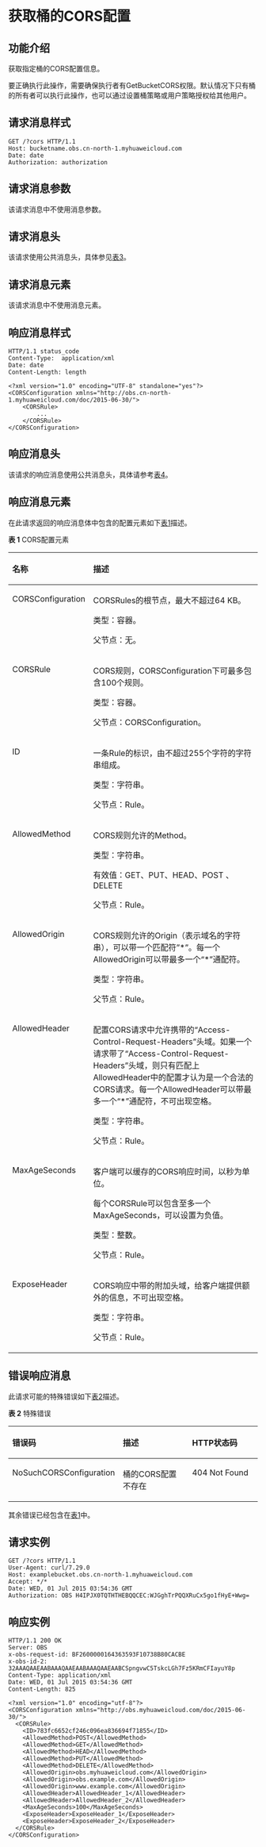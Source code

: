 # 获取桶的CORS配置<a name="ZH-CN_TOPIC_0100846771"></a>

## 功能介绍<a name="section5584184924715"></a>

获取指定桶的CORS配置信息。

要正确执行此操作，需要确保执行者有GetBucketCORS权限。默认情况下只有桶的所有者可以执行此操作，也可以通过设置桶策略或用户策略授权给其他用户。

## 请求消息样式<a name="section34774393"></a>

```
GET /?cors HTTP/1.1 
Host: bucketname.obs.cn-north-1.myhuaweicloud.com 
Date: date
Authorization: authorization
```

## 请求消息参数<a name="section44534087"></a>

该请求消息中不使用消息参数。

## 请求消息头<a name="section65262468"></a>

该请求使用公共消息头，具体参见[表3](REST-API介绍.md#table25197309)。

## 请求消息元素<a name="section50491305"></a>

该请求消息中不使用消息元素。

## 响应消息样式<a name="section51768568"></a>

```
HTTP/1.1 status_code
Content-Type:  application/xml 
Date: date
Content-Length: length

<?xml version="1.0" encoding="UTF-8" standalone="yes"?> 
<CORSConfiguration xmlns="http://obs.cn-north-1.myhuaweicloud.com/doc/2015-06-30/"> 
    <CORSRule> 
        ... 
    </CORSRule> 
</CORSConfiguration>
```

## 响应消息头<a name="section63263928"></a>

该请求的响应消息使用公共消息头，具体请参考[表4](REST-API介绍.md#d0e686)。

## 响应消息元素<a name="section32504443"></a>

在此请求返回的响应消息体中包含的配置元素如下[表1](#table2259502317110)描述。

**表 1**  CORS配置元素

<a name="table2259502317110"></a>
<table><thead align="left"><tr id="row663422"><th class="cellrowborder" valign="top" width="28.28%" id="mcps1.2.3.1.1"><p id="p53737197"><a name="p53737197"></a><a name="p53737197"></a>名称</p>
</th>
<th class="cellrowborder" valign="top" width="71.72%" id="mcps1.2.3.1.2"><p id="p57745689"><a name="p57745689"></a><a name="p57745689"></a>描述</p>
</th>
</tr>
</thead>
<tbody><tr id="row46889193"><td class="cellrowborder" valign="top" width="28.28%" headers="mcps1.2.3.1.1 "><p id="p39928261"><a name="p39928261"></a><a name="p39928261"></a>CORSConfiguration</p>
</td>
<td class="cellrowborder" valign="top" width="71.72%" headers="mcps1.2.3.1.2 "><p id="p12963734"><a name="p12963734"></a><a name="p12963734"></a>CORSRules的根节点，最大不超过64 KB。</p>
<p id="p49564750"><a name="p49564750"></a><a name="p49564750"></a>类型：容器。</p>
<p id="p43429572"><a name="p43429572"></a><a name="p43429572"></a>父节点：无。</p>
</td>
</tr>
<tr id="row55321833"><td class="cellrowborder" valign="top" width="28.28%" headers="mcps1.2.3.1.1 "><p id="p51883501"><a name="p51883501"></a><a name="p51883501"></a>CORSRule</p>
</td>
<td class="cellrowborder" valign="top" width="71.72%" headers="mcps1.2.3.1.2 "><p id="p41814016"><a name="p41814016"></a><a name="p41814016"></a>CORS规则，CORSConfiguration下可最多包含100个规则。</p>
<p id="p40781832"><a name="p40781832"></a><a name="p40781832"></a>类型：容器。</p>
<p id="p31492173"><a name="p31492173"></a><a name="p31492173"></a>父节点：CORSConfiguration。</p>
</td>
</tr>
<tr id="row14994104"><td class="cellrowborder" valign="top" width="28.28%" headers="mcps1.2.3.1.1 "><p id="p6562892"><a name="p6562892"></a><a name="p6562892"></a>ID</p>
</td>
<td class="cellrowborder" valign="top" width="71.72%" headers="mcps1.2.3.1.2 "><p id="p61832237"><a name="p61832237"></a><a name="p61832237"></a>一条Rule的标识，由不超过255个字符的字符串组成。</p>
<p id="p19619221"><a name="p19619221"></a><a name="p19619221"></a>类型：字符串。</p>
<p id="p42355266"><a name="p42355266"></a><a name="p42355266"></a>父节点：Rule。</p>
</td>
</tr>
<tr id="row45653075"><td class="cellrowborder" valign="top" width="28.28%" headers="mcps1.2.3.1.1 "><p id="p6911634"><a name="p6911634"></a><a name="p6911634"></a>AllowedMethod</p>
</td>
<td class="cellrowborder" valign="top" width="71.72%" headers="mcps1.2.3.1.2 "><p id="p22971514"><a name="p22971514"></a><a name="p22971514"></a>CORS规则允许的Method。</p>
<p id="p5417036"><a name="p5417036"></a><a name="p5417036"></a>类型：字符串。</p>
<p id="p48753330"><a name="p48753330"></a><a name="p48753330"></a>有效值：GET、PUT、HEAD、POST 、DELETE</p>
<p id="p36126787"><a name="p36126787"></a><a name="p36126787"></a>父节点：Rule。</p>
</td>
</tr>
<tr id="row56705634"><td class="cellrowborder" valign="top" width="28.28%" headers="mcps1.2.3.1.1 "><p id="p29753651"><a name="p29753651"></a><a name="p29753651"></a>AllowedOrigin</p>
</td>
<td class="cellrowborder" valign="top" width="71.72%" headers="mcps1.2.3.1.2 "><p id="p61235532"><a name="p61235532"></a><a name="p61235532"></a>CORS规则允许的Origin（表示域名的字符串），可以带一个匹配符”*”。每一个AllowedOrigin可以带最多一个“*”通配符。</p>
<p id="p14248884"><a name="p14248884"></a><a name="p14248884"></a>类型：字符串。</p>
<p id="p61131094"><a name="p61131094"></a><a name="p61131094"></a>父节点：Rule。</p>
</td>
</tr>
<tr id="row13308941"><td class="cellrowborder" valign="top" width="28.28%" headers="mcps1.2.3.1.1 "><p id="p4282435"><a name="p4282435"></a><a name="p4282435"></a>AllowedHeader</p>
</td>
<td class="cellrowborder" valign="top" width="71.72%" headers="mcps1.2.3.1.2 "><p id="p11332925"><a name="p11332925"></a><a name="p11332925"></a>配置CORS请求中允许携带的“Access-Control-Request-Headers”头域。如果一个请求带了“Access-Control-Request-Headers”头域，则只有匹配上AllowedHeader中的配置才认为是一个合法的CORS请求。每一个AllowedHeader可以带最多一个“*”通配符，不可出现空格。</p>
<p id="p34887463"><a name="p34887463"></a><a name="p34887463"></a>类型：字符串。</p>
<p id="p45551715"><a name="p45551715"></a><a name="p45551715"></a>父节点：Rule。</p>
</td>
</tr>
<tr id="row7312259"><td class="cellrowborder" valign="top" width="28.28%" headers="mcps1.2.3.1.1 "><p id="p55422103"><a name="p55422103"></a><a name="p55422103"></a>MaxAgeSeconds</p>
</td>
<td class="cellrowborder" valign="top" width="71.72%" headers="mcps1.2.3.1.2 "><p id="p60005388"><a name="p60005388"></a><a name="p60005388"></a>客户端可以缓存的CORS响应时间，以秒为单位。</p>
<p id="p3177586"><a name="p3177586"></a><a name="p3177586"></a>每个CORSRule可以包含至多一个MaxAgeSeconds，可以设置为负值。</p>
<p id="p28598282"><a name="p28598282"></a><a name="p28598282"></a>类型：整数。</p>
<p id="p56057947"><a name="p56057947"></a><a name="p56057947"></a>父节点：Rule。</p>
</td>
</tr>
<tr id="row34759480"><td class="cellrowborder" valign="top" width="28.28%" headers="mcps1.2.3.1.1 "><p id="p64054462"><a name="p64054462"></a><a name="p64054462"></a>ExposeHeader</p>
</td>
<td class="cellrowborder" valign="top" width="71.72%" headers="mcps1.2.3.1.2 "><p id="p21028933"><a name="p21028933"></a><a name="p21028933"></a>CORS响应中带的附加头域，给客户端提供额外的信息，不可出现空格。</p>
<p id="p55042672"><a name="p55042672"></a><a name="p55042672"></a>类型：字符串。</p>
<p id="p25622004"><a name="p25622004"></a><a name="p25622004"></a>父节点：Rule。</p>
</td>
</tr>
</tbody>
</table>

## 错误响应消息<a name="section24104539"></a>

此请求可能的特殊错误如下[表2](#table2262289217914)描述。

**表 2**  特殊错误

<a name="table2262289217914"></a>
<table><thead align="left"><tr id="row19846403"><th class="cellrowborder" valign="top" width="33.33333333333333%" id="mcps1.2.4.1.1"><p id="p64054849"><a name="p64054849"></a><a name="p64054849"></a>错误码</p>
</th>
<th class="cellrowborder" valign="top" width="33.33333333333333%" id="mcps1.2.4.1.2"><p id="p21060291"><a name="p21060291"></a><a name="p21060291"></a>描述</p>
</th>
<th class="cellrowborder" valign="top" width="33.33333333333333%" id="mcps1.2.4.1.3"><p id="p28162034"><a name="p28162034"></a><a name="p28162034"></a>HTTP状态码</p>
</th>
</tr>
</thead>
<tbody><tr id="row66532277"><td class="cellrowborder" valign="top" width="33.33333333333333%" headers="mcps1.2.4.1.1 "><p id="p20405365"><a name="p20405365"></a><a name="p20405365"></a>NoSuchCORSConfiguration</p>
</td>
<td class="cellrowborder" valign="top" width="33.33333333333333%" headers="mcps1.2.4.1.2 "><p id="p42221849"><a name="p42221849"></a><a name="p42221849"></a>桶的CORS配置不存在</p>
</td>
<td class="cellrowborder" valign="top" width="33.33333333333333%" headers="mcps1.2.4.1.3 "><p id="p64526602"><a name="p64526602"></a><a name="p64526602"></a>404 Not Found</p>
</td>
</tr>
</tbody>
</table>

其余错误已经包含在[表1](错误码列表.md#d0e843)中。

## 请求实例<a name="section14482163815396"></a>

```
GET /?cors HTTP/1.1
User-Agent: curl/7.29.0
Host: examplebucket.obs.cn-north-1.myhuaweicloud.com
Accept: */*
Date: WED, 01 Jul 2015 03:54:36 GMT
Authorization: OBS H4IPJX0TQTHTHEBQQCEC:WJGghTrPQQXRuCx5go1fHyE+Wwg=
```

## 响应实例<a name="section76081155815"></a>

```
HTTP/1.1 200 OK
Server: OBS
x-obs-request-id: BF2600000164363593F10738B80CACBE
x-obs-id-2: 32AAAQAAEAABAAAQAAEAABAAAQAAEAABCSpngvwC5TskcLGh7Fz5KRmCFIayuY8p
Content-Type: application/xml
Date: WED, 01 Jul 2015 03:54:36 GMT
Content-Length: 825

<?xml version="1.0" encoding="utf-8"?>
<CORSConfiguration xmlns="http://obs.myhuaweicloud.com/doc/2015-06-30/">  
  <CORSRule> 
    <ID>783fc6652cf246c096ea836694f71855</ID>  
    <AllowedMethod>POST</AllowedMethod>  
    <AllowedMethod>GET</AllowedMethod>  
    <AllowedMethod>HEAD</AllowedMethod>  
    <AllowedMethod>PUT</AllowedMethod>  
    <AllowedMethod>DELETE</AllowedMethod>  
    <AllowedOrigin>obs.myhuaweicloud.com</AllowedOrigin>  
    <AllowedOrigin>obs.example.com</AllowedOrigin>  
    <AllowedOrigin>www.example.com</AllowedOrigin>  
    <AllowedHeader>AllowedHeader_1</AllowedHeader>  
    <AllowedHeader>AllowedHeader_2</AllowedHeader>  
    <MaxAgeSeconds>100</MaxAgeSeconds>  
    <ExposeHeader>ExposeHeader_1</ExposeHeader>  
    <ExposeHeader>ExposeHeader_2</ExposeHeader> 
  </CORSRule>
</CORSConfiguration>
```

